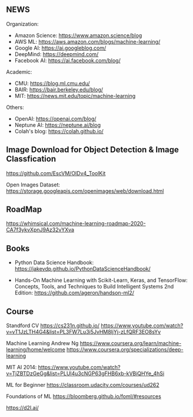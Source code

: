 ## NEWS

Organization:
- Amazon Science: https://www.amazon.science/blog
- AWS ML: https://aws.amazon.com/blogs/machine-learning/
- Google AI: https://ai.googleblog.com/
- DeepMind: https://deepmind.com/
- Facebook AI: https://ai.facebook.com/blog/

Academic:
- CMU: https://blog.ml.cmu.edu/
- BAIR: https://bair.berkeley.edu/blog/
- MIT: https://news.mit.edu/topic/machine-learning

Others:
- OpenAI: https://openai.com/blog/
- Neptune AI: https://neptune.ai/blog
- Colah's blog: https://colah.github.io/

## Image Download for Object Detection & Image Classfication
https://github.com/EscVM/OIDv4_ToolKit

Open Images Dataset: https://storage.googleapis.com/openimages/web/download.html

## RoadMap
https://whimsical.com/machine-learning-roadmap-2020-CA7f3ykvXpnJ9Az32vYXva

## Books
- Python Data Science Handbook:
https://jakevdp.github.io/PythonDataScienceHandbook/

- Hands-On Machine Learning with Scikit-Learn, Keras, and TensorFlow: Concepts, Tools, and Techniques to Build Intelligent Systems 2nd Edition:
https://github.com/ageron/handson-ml2/

## Course
Standford CV
https://cs231n.github.io/
https://www.youtube.com/watch?v=vT1JzLTH4G4&list=PL3FW7Lu3i5JvHM8ljYj-zLfQRF3EO8sYv

Machine Learning Andrew Ng
https://www.coursera.org/learn/machine-learning/home/welcome
https://www.coursera.org/specializations/deep-learning

MIT AI 2014:
https://www.youtube.com/watch?v=TjZBTDzGeGg&list=PLUl4u3cNGP63gFHB6xb-kVBiQHYe_4hSi

ML for Beginner
https://classroom.udacity.com/courses/ud262

Foundations of ML
https://bloomberg.github.io/foml/#resources

https://d2l.ai/
